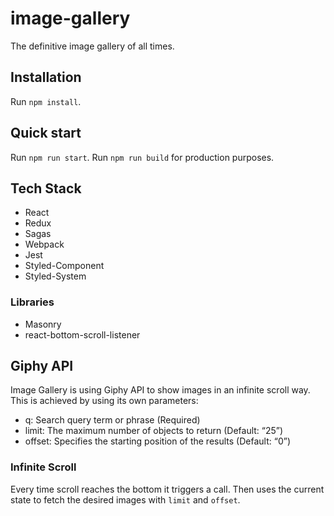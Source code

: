 # image-gallery
The definitive image gallery of all times.

## Installation
Run `npm install`.

## Quick start
Run `npm run start`.
Run `npm run build` for production purposes.

## Tech Stack
 - React
 - Redux
 - Sagas
 - Webpack
 - Jest
 - Styled-Component
 - Styled-System

### Libraries
 - Masonry
 - react-bottom-scroll-listener

## Giphy API
Image Gallery is using Giphy API to show images in an infinite scroll way.
This is achieved by using its own parameters:
 - q: Search query term or phrase (Required)
 - limit: The maximum number of objects to return (Default: “25”)
 - offset: Specifies the starting position of the results (Default: “0”)

### Infinite Scroll
Every time scroll reaches the bottom it triggers a call. Then uses the current state to fetch the desired images with `limit` and `offset`.